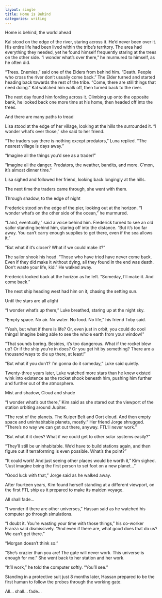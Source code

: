 ```yaml
---
layout: single
title: Home is Behind
categories: writing
---
```


Home is behind, the world ahead

Kal stood on the edge of the river, staring across it. He’d never been over it. His entire life had been lived within the tribe’s territory. The area had everything they needed, yet he found himself frequently staring at the trees on the other side. “I wonder what’s over there,” he murmured to himself, as he often did. 

“Trees. Enemies,” said one of the Elders from behind him. “Death. People who cross the river don’t usually come back.” The Elder turned and started heading back towards the rest of the tribe. “Come, there are still things that need doing.” Kal watched him walk off, then turned back to the river.

The next day found him fording across it. Climbing up onto the opposite bank, he looked back one more time at his home, then headed off into the trees.

And there are many paths to tread

Lisa stood at the edge of her village, looking at the hills the surrounded it. “I wonder what’s over those,” she said to her friend. 

“The traders say there is nothing except predators,” Luna replied. “The nearest village is days away.” 

“Imagine all the things you’d see as a trader!”

“Imagine all the danger. Predators, the weather, bandits, and more. C’mon, it’s almost dinner time.”

Lisa sighed and followed her friend, looking back longingly at the hills.

The next time the traders came through, she went with them.

Through shadow, to the edge of night

Frederick stood on the edge of the pier, looking out at the horizon. “I wonder what’s on the other side of the ocean,” he murmured.

“Land, eventually,” said a voice behind him. Frederick turned to see an old sailor standing behind him, staring off into the distance. “But it’s too far away. You can’t carry enough supplies to get there, even if the sea allows it.”

“But what if it’s closer? What if we could make it?”

The sailor shook his head. “Those who have tried have never come back. Even if they did make it without dying, all they found in the end was death. Don’t waste your life, kid.” He walked away.

Frederick looked back at the horizon as he left. “Someday, I’ll make it. And come back.”

The next ship heading west had him on it, chasing the setting sun.

Until the stars are all alight

“I wonder what’s up there,” Luke breathed, staring up at the night sky.

“Empty space. No air. No water. No food. No life,” his friend Toby said.

“Yeah, but what if there is life? Or, even just in orbit, you could do cool things! Imagine being able to see the whole earth from your window!”

“That sounds boring. Besides, it’s too dangerous. What if the rocket blew up? Or if the ship you’re in does? Or you get hit by something? There are a thousand ways to die up there, at least!”

“But what if you don’t? I’m gonna do it someday,” Luke said quietly.

Twenty-three years later, Luke watched more stars than he knew existed wink into existence as the rocket shook beneath him, pushing him further and further out of the atmosphere.

Mist and shadow, Cloud and shade

“I wonder what’s out there,” Kim said as she stared out the viewport of the station orbiting around Jupiter.

“The rest of the planets. The Kuiper Belt and Oort cloud. And then empty space and uninhabitable planets, mostly.” Her friend Jorge shrugged. “There’s no way we can get out there, anyway. FTL’ll never work.”

“But what if it does? What if we could get to other solar systems easily?”

“They’ll still be uninhabitable. We’d have to build stations again, and then figure out if terraforming is even possible. What’s the point?”

“It could work! And just seeing other places would be worth it,” Kim sighed. “Just imagine being the first person to set foot on a new planet…”

“Good luck with that,” Jorge said as he walked away.

After fourteen years, Kim found herself standing at a different viewport, on the first FTL ship as it prepared to make its maiden voyage.

All shall fade…

“I wonder if there are other universes,” Hassan said as he watched his computer go through simulations.

“I doubt it. You’re wasting your time with those things,” his co-worker Franza said dismissively. “And even if there are, what good does that do us? We can’t get there.”

“Morgan doesn’t think so.”

“She’s crazier than you are! The gate will never work. This universe is enough for me.” She went back to her station and her work.

“It’ll work,” he told the computer softly. “You’ll see.”

Standing in a protective suit just 8 months later, Hassan prepared to be the first human to follow the probes through the working gate.

All… shall… fade…
